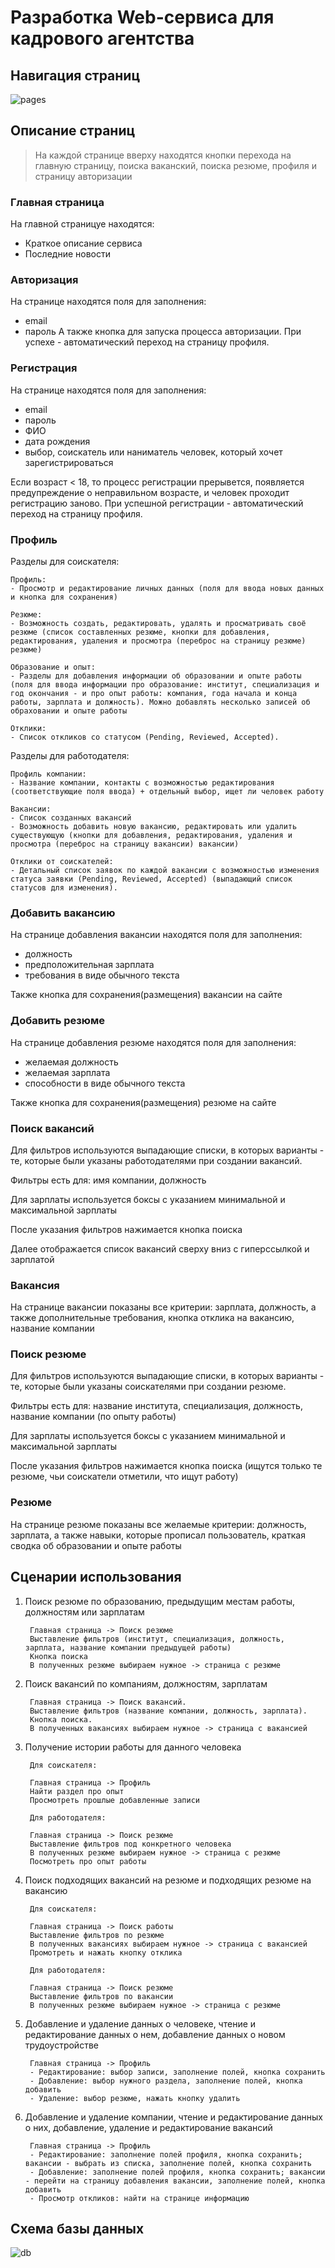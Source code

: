 # Разработка Web-сервиса для кадрового агентства

## Навигация страниц

![pages](/report/page_navigation.png "Навигация страниц")

## Описание страниц
> На каждой странице вверху находятся кнопки перехода на главную страницу, поиска ваканский, поиска резюме, профиля и страницу авторизации

### Главная страница

На главной страницуе находятся:
- Краткое описание сервиса
- Последние новости

### Авторизация

На странице находятся поля для заполнения:
- email
- пароль
А также кнопка для запуска процесса авторизации. При успехе - автоматический переход на страницу профиля.

### Регистрация

На странице находятся поля для заполнения:
- email
- пароль
- ФИО
- дата рождения
- выбор, соискатель или наниматель человек, который хочет зарегистрироваться

Если возраст < 18, то процесс регистрации прерывется, появляется предупреждение о неправильном возрасте, и человек проходит регистрацию заново.
При успешной регистрации - автоматический переход на страницу профиля.

### Профиль

Разделы для соискателя:

    Профиль:
    - Просмотр и редактирование личных данных (поля для ввода новых данных и кнопка для сохранения)

    Резюме:
    - Возможность создать, редактировать, удалять и просматривать своё резюме (список составленных резюме, кнопки для добавления, редактирования, удаления и просмотра (переброс на страницу резюме) резюме)
    
    Образование и опыт:
    - Разделы для добавления информации об образовании и опыте работы (поля для ввода информации про образование: институт, специализация и год окончания - и про опыт работы: компания, года начала и конца работы, зарплата и должность). Можно добавлять несколько записей об обраховании и опыте работы

    Отклики:
    - Список откликов со статусом (Pending, Reviewed, Accepted).

Разделы для работодателя:

    Профиль компании:
    - Название компании, контакты с возможностью редактирования (соответствующие поля ввода) + отдельный выбор, ищет ли человек работу

    Вакансии:
    - Список созданных вакансий
    - Возможность добавить новую вакансию, редактировать или удалить существующую (кнопки для добавления, редактирования, удаления и просмотра (переброс на страницу вакансии) вакансии)
    
    Отклики от соискателей:
    - Детальный список заявок по каждой вакансии с возможностью изменения статуса заявки (Pending, Reviewed, Accepted) (выпадающий список статусов для изменения).


### Добавить вакансию

На странице добавления вакансии находятся поля для заполнения:

- должность
- предположительная зарплата
- требования в виде обычного текста

Также кнопка для сохранения(размещения) вакансии на сайте

### Добавить резюме

На странице добавления резюме находятся поля для заполнения:

- желаемая должность
- желаемая зарплата
- способности в виде обычного текста

Также кнопка для сохранения(размещения) резюме на сайте

### Поиск вакансий

Для фильтров используются выпадающие списки, в которых варианты - те, которые были указаны работодателями при создании вакансий.

Фильтры есть для: имя компании, должность

Для зарплаты используется боксы с указанием минимальной и максимальной зарплаты

После указания фильтров нажимается кнопка поиска

Далее отображается список вакансий сверху вниз с гиперссылкой и зарплатой

### Вакансия

На странице вакансии показаны все критерии: зарплата, должность, а также дополнительные требования, кнопка отклика на вакансию, название компании

### Поиск резюме

Для фильтров используются выпадающие списки, в которых варианты - те, которые были указаны соискателями при создании резюме.

Фильтры есть для: название института, специализация, должность, название компании (по опыту работы)

Для зарплаты используется боксы с указанием минимальной и максимальной зарплаты

После указания фильтров нажимается кнопка поиска (ищутся только те резюме, чьи соискатели отметили, что ищут работу)

### Резюме

На странице резюме показаны все желаемые критерии: должность, зарплата, а также навыки, которые прописал пользователь, краткая сводка об образовании и опыте работы

## Сценарии использования

1. Поиск резюме по образованию, предыдущим местам работы, должностям или зарплатам

        Главная страница -> Поиск резюме
        Выставление фильтров (институт, специализация, должность, зарплата, название компании предыдущей работы)
        Кнопка поиска
        В полученных резюме выбираем нужное -> страница с резюме

2. Поиск вакансий по компаниям, должностям, зарплатам

        Главная страница -> Поиск вакансий.
        Выставление фильтров (название компании, должность, зарплата).
        Кнопка поиска.
        В полученных вакансиях выбираем нужное -> страница с вакансией

3. Получение истории работы для данного человека

        Для соискателя:

        Главная страница -> Профиль
        Найти раздел про опыт
        Просмотреть прошлые добавленные записи

        Для работодателя:

        Главная страница -> Поиск резюме
        Выставление фильтров под конкретного человека
        В полученных резюме выбираем нужное -> страница с резюме
        Посмотреть про опыт работы

4. Поиск подходящих вакансий на резюме и подходящих резюме на вакансию

        Для соискателя:

        Главная страница -> Поиск работы
        Выставление фильтров по резюме
        В полученных вакансиях выбираем нужное -> страница с вакансией
        Промотреть и нажать кнопку отклика

        Для работодателя:

        Главная страница -> Поиск резюме
        Выставление фильтров по вакансии
        В полученных резюме выбираем нужное -> страница с резюме

5. Добавление и удаление данных о человеке, чтение и редактирование данных о нем, добавление данных о новом трудоустройстве

        Главная страница -> Профиль
        - Редактирование: выбор записи, заполнение полей, кнопка сохранить
        - Добавление: выбор нужного раздела, заполнение полей, кнопка добавить
        - Удаление: выбор резюме, нажать кнопку удалить

6. Добавление и удаление компании, чтение и редактирование данных о них, добавление, удаление и редактирование вакансий

        Главная страница -> Профиль
        - Редактирование: заполнение полей профиля, кнопка сохранить; вакансии - выбрать из списка, заполнение полей, кнопка сохранить
        - Добавление: заполнение полей профиля, кнопка сохранить; вакансии - перейти на страницу добавления вакансии, заполнение полей, кнопка добавить
        - Просмотр откликов: найти на странице информацию

## Схема базы данных

![db](/db/web_db.png "Схема базы данных")
